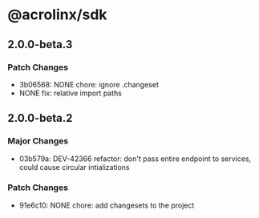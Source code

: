 # @acrolinx/sdk

## 2.0.0-beta.3

### Patch Changes

- 3b06568: NONE chore: ignore .changeset
- NONE fix: relative import paths

## 2.0.0-beta.2

### Major Changes

- 03b579a: DEV-42366 refactor: don't pass entire endpoint to services, could cause circular intializations

### Patch Changes

- 91e6c10: NONE chore: add changesets to the project
